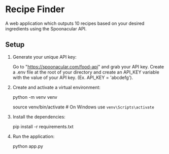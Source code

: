 # Recipe Finder

A web application which outputs 10 recipes based on your desired ingredients using the Spoonacular API.

## Setup
1. Generate your unique API key:
   
   Go to "https://spoonacular.com/food-api" and grab your API key. Create a .env file at the root of your directory and create an API_KEY variable with the value of your API key. (Ex. API_KEY = 'abcdefg').

2. Create and activate a virtual environment:

   python -m venv venv
   
   source venv/bin/activate  # On Windows use `venv\Scripts\activate`

3. Install the dependencies:
   
   pip install -r requirements.txt

4. Run the application:
   
    python app.py
